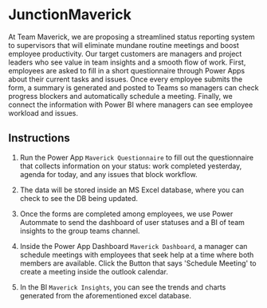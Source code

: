 # JunctionMaverick

At Team Maverick, we are proposing a streamlined status reporting system to supervisors that will eliminate mundane routine meetings and boost employee productivity. Our target customers are managers and project leaders who see value in team insights and a smooth flow of work. First, employees are asked to fill in a short questionnaire through Power Apps about their current tasks and issues. Once every employee submits the form, a summary is generated and posted to Teams so managers can check progress blockers and automatically schedule a meeting. Finally, we connect the information with Power BI where managers can see employee workload and issues. 

## Instructions

1. Run the Power App `Maverick Questionnaire` to fill out the questionnaire that collects information on your status: work completed yesterday, agenda for today, and any issues that block workflow. 

2. The data will be stored inside an MS Excel database, where you can check to see the DB being updated. 

3. Once the forms are completed among employees, we use Power Autommate to send the dashboard of user statuses and a BI of team insights to the group teams channel. 

4. Inside the Power App Dashboard `Maverick Dashboard`, a manager can schedule meetings with employees that seek help at a time where both members are available. Click the Button that says 'Schedule Meeting' to create a meeting inside the outlook calendar. 

5. In the BI `Maverick Insights`, you can see the trends and charts generated from the aforementioned excel database. 
